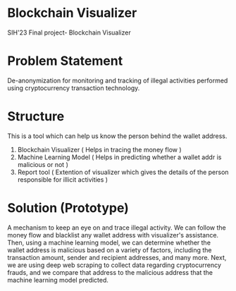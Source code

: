 # Blockchain Visualizer
SIH'23 Final project- Blockchain Visualizer

# Problem Statement
De-anonymization for monitoring and tracking of illegal activities performed using cryptocurrency transaction technology.

# Structure
This is a tool which can help us know the person behind the wallet address.
1. Blockchain Visualizer ( Helps in tracing the money flow )
2. Machine Learning Model ( Helps in predicting whether a wallet addr is malicious or not )
3. Report tool ( Extention of visualizer which gives the details of the person responsible for illicit activities )


# Solution (Prototype)
A mechanism to keep an eye on and trace illegal activity. We can follow the money flow and blacklist any wallet address with visualizer's assistance. Then, using a machine learning model, we can determine whether the wallet address is malicious based on a variety of factors, including the transaction amount, sender and recipient addresses, and many more.
Next, we are using deep web scraping to collect data regarding cryptocurrency frauds, and we compare that address to the malicious address that the machine learning model predicted. 






